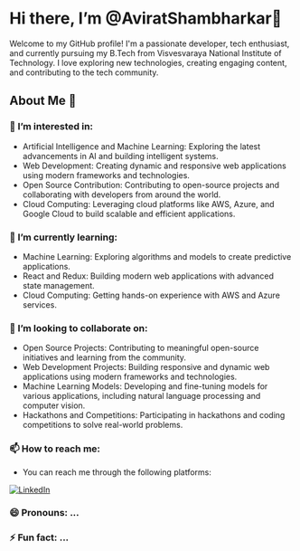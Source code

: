 #  Hi there, I’m @AviratShambharkar👋
   Welcome to my GitHub profile! I'm a passionate developer, tech enthusiast, and currently pursuing my B.Tech from Visvesvaraya National Institute of Technology. I love exploring new technologies, creating engaging content, and contributing to the tech community.
## About Me 🚀

### 👀 I’m interested in:
  - Artificial Intelligence and Machine Learning: Exploring the latest advancements in AI and building intelligent systems.
  - Web Development: Creating dynamic and responsive web applications using modern frameworks and technologies.
  - Open Source Contribution: Contributing to open-source projects and collaborating with developers from around the world.
  - Cloud Computing: Leveraging cloud platforms like AWS, Azure, and Google Cloud to build scalable and efficient applications.
    
### 🌱 I’m currently learning:
  - Machine Learning: Exploring algorithms and models to create predictive applications.
  - React and Redux: Building modern web applications with advanced state management.
  - Cloud Computing: Getting hands-on experience with AWS and Azure services.
    
### 💞️ I’m looking to collaborate on:
  - Open Source Projects: Contributing to meaningful open-source initiatives and learning from the community.
  - Web Development Projects: Building responsive and dynamic web applications using modern frameworks and technologies.
  - Machine Learning Models: Developing and fine-tuning models for various applications, including natural language processing and computer vision.
  - Hackathons and Competitions: Participating in hackathons and coding competitions to solve real-world problems.

### 📫 How to reach me:
  -  You can reach me through the following platforms:
    
  [![LinkedIn](https://img.shields.io/badge/LinkedIn-%230A66C2.svg?style=for-the-badge&logo=linkedin&logoColor=white)](https://www.linkedin.com/in/avirat-shambharkar-71241b283/)
### 😄 Pronouns: ...
### ⚡ Fun fact: ...

<!---
AviratShambharkar/AviratShambharkar is a ✨ special ✨ repository because its `README.md` (this file) appears on your GitHub profile.
You can click the Preview link to take a look at your changes.
--->
